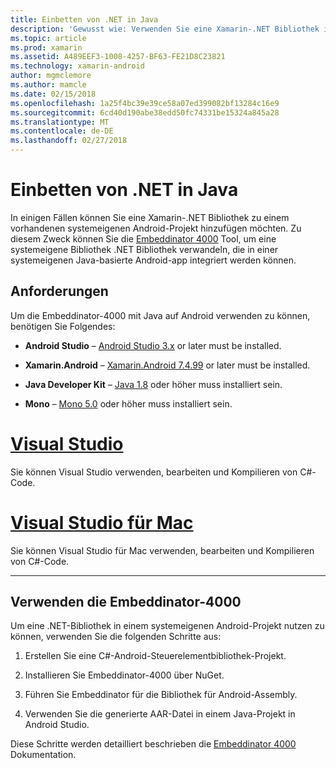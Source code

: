 ```yaml
---
title: Einbetten von .NET in Java
description: 'Gewusst wie: Verwenden Sie eine Xamarin-.NET Bibliothek in einer Java-basierte systemeigenen Android-Projekt'
ms.topic: article
ms.prod: xamarin
ms.assetid: A489EEF3-1008-4257-BF63-FE21D8C23821
ms.technology: xamarin-android
author: mgmclemore
ms.author: mamcle
ms.date: 02/15/2018
ms.openlocfilehash: 1a25f4bc39e39ce58a07ed399082bf13284c16e9
ms.sourcegitcommit: 6cd40d190abe38edd50fc74331be15324a845a28
ms.translationtype: MT
ms.contentlocale: de-DE
ms.lasthandoff: 02/27/2018
---
```

# <a name="embedding-net-in-java"></a>Einbetten von .NET in Java

In einigen Fällen können Sie eine Xamarin-.NET Bibliothek zu einem vorhandenen systemeigenen Android-Projekt hinzufügen möchten. Zu diesem Zweck können Sie die [Embeddinator 4000](https://mono.github.io/Embeddinator-4000/) Tool, um eine systemeigene Bibliothek .NET Bibliothek verwandeln, die in einer systemeigenen Java-basierte Android-app integriert werden können.

 
## <a name="requirements"></a>Anforderungen

Um die Embeddinator-4000 mit Java auf Android verwenden zu können, benötigen Sie Folgendes:

-   **Android Studio** &ndash; [Android Studio 3.x](https://developer.android.com/studio/preview/index.html) or later must be installed.

-   **Xamarin.Android** &ndash; [Xamarin.Android 7.4.99](https://jenkins.mono-project.com/view/Xamarin.Android/job/xamarin-android/lastSuccessfulBuild/Azure/) or later must be installed.

-   **Java Developer Kit** &ndash; [Java 1.8](http://www.oracle.com/technetwork/java/javase/downloads/jdk8-downloads-2133151.html) oder höher muss installiert sein.

-   **Mono** &ndash; [Mono 5.0](http://www.mono-project.com/download/) oder höher muss installiert sein.


# <a name="visual-studiotabvswin"></a>[Visual Studio](#tab/vswin)

Sie können Visual Studio verwenden, bearbeiten und Kompilieren von C#-Code.

# <a name="visual-studio-for-mactabvsmac"></a>[Visual Studio für Mac](#tab/vsmac)

Sie können Visual Studio für Mac verwenden, bearbeiten und Kompilieren von C#-Code.

-----

 
## <a name="using-the-embeddinator-4000"></a>Verwenden die Embeddinator-4000

Um eine .NET-Bibliothek in einem systemeigenen Android-Projekt nutzen zu können, verwenden Sie die folgenden Schritte aus:

1.  Erstellen Sie eine C#-Android-Steuerelementbibliothek-Projekt.

2.  Installieren Sie Embeddinator-4000 über NuGet.

3.  Führen Sie Embeddinator für die Bibliothek für Android-Assembly.

4.  Verwenden Sie die generierte AAR-Datei in einem Java-Projekt in Android Studio.

Diese Schritte werden detailliert beschrieben die [Embeddinator 4000](https://mono.github.io/Embeddinator-4000/getting-started-java-android.html) Dokumentation.
